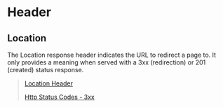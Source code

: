 # Header

## Location

The Location response header indicates the URL to redirect a page to. It only provides a meaning when served with a 3xx (redirection) or 201 (created) status response.

> [Location Header](https://developer.mozilla.org/en-US/docs/Web/HTTP/Headers/Location)
>
> [Http Status Codes - 3xx](https://www.websitepulse.com/kb/3xx_http_status_codes)
